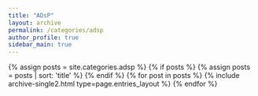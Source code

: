 ```yaml
---
title: "ADsP"
layout: archive
permalink: /categories/adsp
author_profile: true
sidebar_main: true
---
```


{% assign posts = site.categories.adsp %}
{% if posts %}
  {% assign posts = posts | sort: 'title' %}
{% endif %}
{% for post in posts %} {% include archive-single2.html type=page.entries_layout %} {% endfor %}